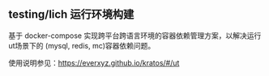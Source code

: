 ## testing/lich 运行环境构建
基于 docker-compose 实现跨平台跨语言环境的容器依赖管理方案，以解决运行ut场景下的 (mysql, redis, mc)容器依赖问题。

使用说明参见：https://everxyz.github.io/kratos/#/ut